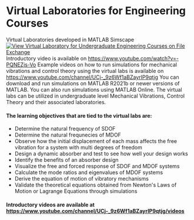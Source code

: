 
# Virtual Laboratories for Engineering Courses
Virtual Laboratories developed in MATLAB Simscape
[![View Virtual Laboratory for Undergraduate Engineering Courses on File Exchange](https://www.mathworks.com/matlabcentral/images/matlab-file-exchange.svg)](https://www.mathworks.com/matlabcentral/fileexchange/111285-virtual-laboratory-for-undergraduate-engineering-courses)
Introductory video is available on https://www.youtube.com/watch?v=-PQNEZjs-Vo
Example videos on how to run simulations for mechanical vibrations and control theory using the virtual labs is available on https://www.youtube.com/channel/UCj-_9z6Wf1aBZayrIP9qtjg
You can download and run simulations on MATLAB R2021b or newer versions of MATLAB. You can also run simulations using MATLAB Online.
The virtual labs can be utilized in undergraduate level Mechanical Vibrations, Control Theory and their associated laboratories. 
#### The learning objectives that are tied to the virtual labs are:
- Determine the natural frequency of SDOF
- Determine the natural frequnecies of MDOF
- Observe how the initial displacement of each mass affects the free vibration for a system with multi degrees of freedom
- Design a dynamic absorber and test to see how well your design works
- Identify the benefits of an absorber design
- Visualize the free and forced response of SDOF and MDOF systems
- Calculate the mode ratios and eigenvalues of MDOF systems
- Derive the equation of motion of vibratory mechanisms
- Validate the theoretical equations obtained from Newton's Laws of Motion or Lagrange Equations through simulations

#### Introductory videos are available at https://www.youtube.com/channel/UCj-_9z6Wf1aBZayrIP9qtjg/videos
